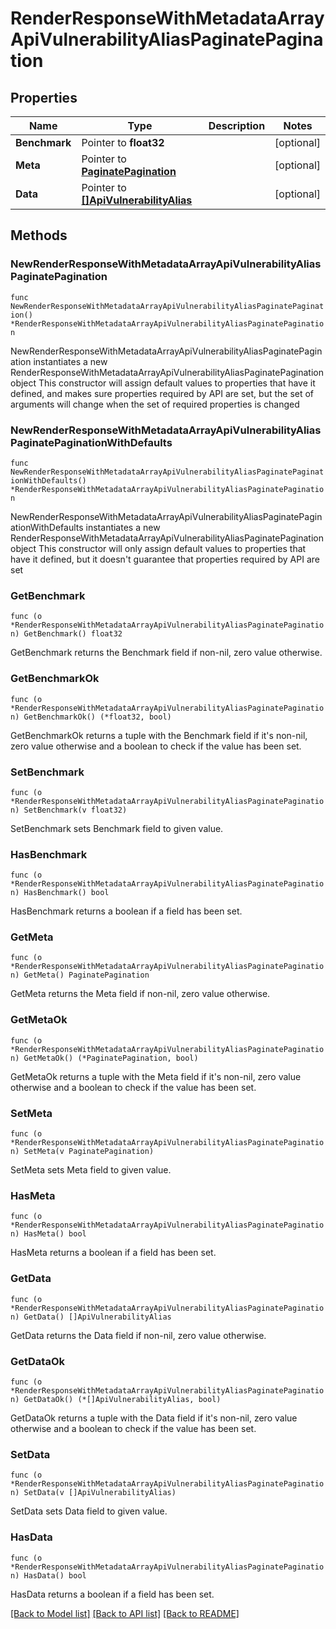 # RenderResponseWithMetadataArrayApiVulnerabilityAliasPaginatePagination

## Properties

Name | Type | Description | Notes
------------ | ------------- | ------------- | -------------
**Benchmark** | Pointer to **float32** |  | [optional] 
**Meta** | Pointer to [**PaginatePagination**](PaginatePagination.md) |  | [optional] 
**Data** | Pointer to [**[]ApiVulnerabilityAlias**](ApiVulnerabilityAlias.md) |  | [optional] 

## Methods

### NewRenderResponseWithMetadataArrayApiVulnerabilityAliasPaginatePagination

`func NewRenderResponseWithMetadataArrayApiVulnerabilityAliasPaginatePagination() *RenderResponseWithMetadataArrayApiVulnerabilityAliasPaginatePagination`

NewRenderResponseWithMetadataArrayApiVulnerabilityAliasPaginatePagination instantiates a new RenderResponseWithMetadataArrayApiVulnerabilityAliasPaginatePagination object
This constructor will assign default values to properties that have it defined,
and makes sure properties required by API are set, but the set of arguments
will change when the set of required properties is changed

### NewRenderResponseWithMetadataArrayApiVulnerabilityAliasPaginatePaginationWithDefaults

`func NewRenderResponseWithMetadataArrayApiVulnerabilityAliasPaginatePaginationWithDefaults() *RenderResponseWithMetadataArrayApiVulnerabilityAliasPaginatePagination`

NewRenderResponseWithMetadataArrayApiVulnerabilityAliasPaginatePaginationWithDefaults instantiates a new RenderResponseWithMetadataArrayApiVulnerabilityAliasPaginatePagination object
This constructor will only assign default values to properties that have it defined,
but it doesn't guarantee that properties required by API are set

### GetBenchmark

`func (o *RenderResponseWithMetadataArrayApiVulnerabilityAliasPaginatePagination) GetBenchmark() float32`

GetBenchmark returns the Benchmark field if non-nil, zero value otherwise.

### GetBenchmarkOk

`func (o *RenderResponseWithMetadataArrayApiVulnerabilityAliasPaginatePagination) GetBenchmarkOk() (*float32, bool)`

GetBenchmarkOk returns a tuple with the Benchmark field if it's non-nil, zero value otherwise
and a boolean to check if the value has been set.

### SetBenchmark

`func (o *RenderResponseWithMetadataArrayApiVulnerabilityAliasPaginatePagination) SetBenchmark(v float32)`

SetBenchmark sets Benchmark field to given value.

### HasBenchmark

`func (o *RenderResponseWithMetadataArrayApiVulnerabilityAliasPaginatePagination) HasBenchmark() bool`

HasBenchmark returns a boolean if a field has been set.

### GetMeta

`func (o *RenderResponseWithMetadataArrayApiVulnerabilityAliasPaginatePagination) GetMeta() PaginatePagination`

GetMeta returns the Meta field if non-nil, zero value otherwise.

### GetMetaOk

`func (o *RenderResponseWithMetadataArrayApiVulnerabilityAliasPaginatePagination) GetMetaOk() (*PaginatePagination, bool)`

GetMetaOk returns a tuple with the Meta field if it's non-nil, zero value otherwise
and a boolean to check if the value has been set.

### SetMeta

`func (o *RenderResponseWithMetadataArrayApiVulnerabilityAliasPaginatePagination) SetMeta(v PaginatePagination)`

SetMeta sets Meta field to given value.

### HasMeta

`func (o *RenderResponseWithMetadataArrayApiVulnerabilityAliasPaginatePagination) HasMeta() bool`

HasMeta returns a boolean if a field has been set.

### GetData

`func (o *RenderResponseWithMetadataArrayApiVulnerabilityAliasPaginatePagination) GetData() []ApiVulnerabilityAlias`

GetData returns the Data field if non-nil, zero value otherwise.

### GetDataOk

`func (o *RenderResponseWithMetadataArrayApiVulnerabilityAliasPaginatePagination) GetDataOk() (*[]ApiVulnerabilityAlias, bool)`

GetDataOk returns a tuple with the Data field if it's non-nil, zero value otherwise
and a boolean to check if the value has been set.

### SetData

`func (o *RenderResponseWithMetadataArrayApiVulnerabilityAliasPaginatePagination) SetData(v []ApiVulnerabilityAlias)`

SetData sets Data field to given value.

### HasData

`func (o *RenderResponseWithMetadataArrayApiVulnerabilityAliasPaginatePagination) HasData() bool`

HasData returns a boolean if a field has been set.


[[Back to Model list]](../README.md#documentation-for-models) [[Back to API list]](../README.md#documentation-for-api-endpoints) [[Back to README]](../README.md)



